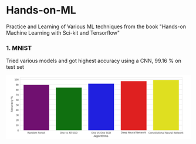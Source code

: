 # Hands-on-ML
Practice and Learning of Various ML techniques from the book "Hands-on Machine Learning with Sci-kit and Tensorflow"
### 1. MNIST
<p> Tried various models and got highest accuracy using a CNN, 99.16 % on test set </p>
<img src="Sceenshot_1.png">
